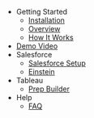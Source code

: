 * Getting Started
  * [Installation](intallation.md)
  * [Overview](overview.md)
  * [How It Works](how-it-works.md)
* [Demo Video](demo-vid.md)
* Salesforce
  * [Salesforce Setup](salesforce-setup.md)
  * [Einstein](einstein.md)
* Tableau
  * [Prep Builder](prep-builder.md)
* Help
  * [FAQ](faq.md)